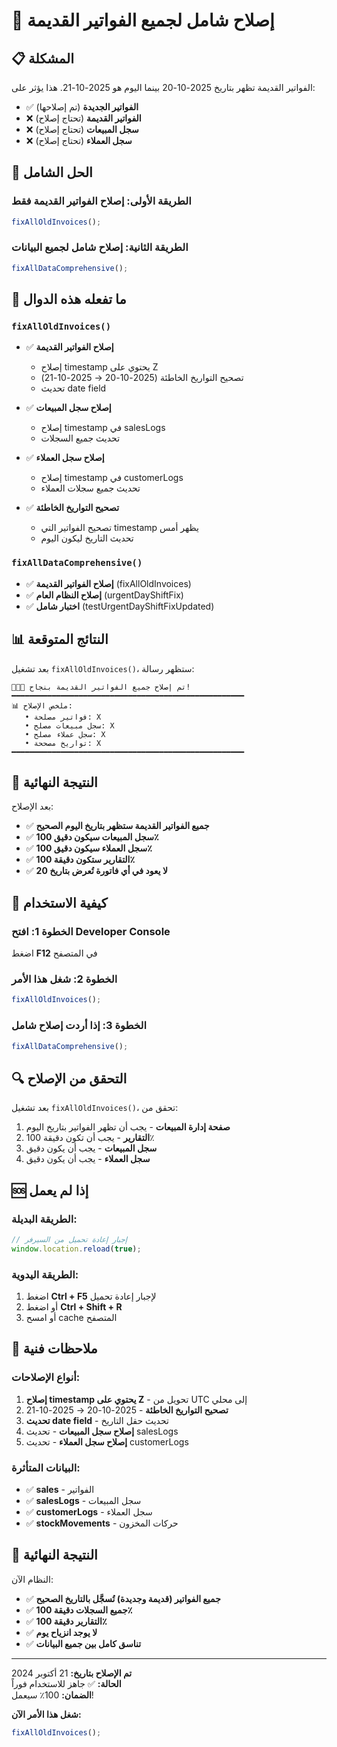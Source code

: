 # 🔧 إصلاح شامل لجميع الفواتير القديمة

## 📋 المشكلة

الفواتير القديمة تظهر بتاريخ 2025-10-20 بينما اليوم هو 2025-10-21. هذا يؤثر على:
- ✅ **الفواتير الجديدة** (تم إصلاحها)
- ❌ **الفواتير القديمة** (تحتاج إصلاح)
- ❌ **سجل المبيعات** (تحتاج إصلاح)
- ❌ **سجل العملاء** (تحتاج إصلاح)

## 🚀 الحل الشامل

### الطريقة الأولى: إصلاح الفواتير القديمة فقط
```javascript
fixAllOldInvoices();
```

### الطريقة الثانية: إصلاح شامل لجميع البيانات
```javascript
fixAllDataComprehensive();
```

## 🔧 ما تفعله هذه الدوال

### `fixAllOldInvoices()`
- ✅ **إصلاح الفواتير القديمة**
  - إصلاح timestamp يحتوي على Z
  - تصحيح التواريخ الخاطئة (2025-10-20 → 2025-10-21)
  - تحديث date field

- ✅ **إصلاح سجل المبيعات**
  - إصلاح timestamp في salesLogs
  - تحديث جميع السجلات

- ✅ **إصلاح سجل العملاء**
  - إصلاح timestamp في customerLogs
  - تحديث جميع سجلات العملاء

- ✅ **تصحيح التواريخ الخاطئة**
  - تصحيح الفواتير التي timestamp يظهر أمس
  - تحديث التاريخ ليكون اليوم

### `fixAllDataComprehensive()`
- ✅ **إصلاح الفواتير القديمة** (fixAllOldInvoices)
- ✅ **إصلاح النظام العام** (urgentDayShiftFix)
- ✅ **اختبار شامل** (testUrgentDayShiftFixUpdated)

## 📊 النتائج المتوقعة

بعد تشغيل `fixAllOldInvoices()`، ستظهر رسالة:

```
🎉🎉🎉 تم إصلاح جميع الفواتير القديمة بنجاح!
━━━━━━━━━━━━━━━━━━━━━━━━━━━━━━━━━━━━━━━━━━━━━━━━━━━━
📊 ملخص الإصلاح:
   • فواتير مصلحة: X
   • سجل مبيعات مصلح: X
   • سجل عملاء مصلح: X
   • تواريخ مصححة: X
━━━━━━━━━━━━━━━━━━━━━━━━━━━━━━━━━━━━━━━━━━━━━━━━━━━━
```

## 🎯 النتيجة النهائية

بعد الإصلاح:
- ✅ **جميع الفواتير القديمة ستظهر بتاريخ اليوم الصحيح**
- ✅ **سجل المبيعات سيكون دقيق 100٪**
- ✅ **سجل العملاء سيكون دقيق 100٪**
- ✅ **التقارير ستكون دقيقة 100٪**
- ✅ **لا يعود في أي فاتورة تُعرض بتاريخ 20**

## 🚀 كيفية الاستخدام

### الخطوة 1: افتح Developer Console
اضغط **F12** في المتصفح

### الخطوة 2: شغل هذا الأمر
```javascript
fixAllOldInvoices();
```

### الخطوة 3: إذا أردت إصلاح شامل
```javascript
fixAllDataComprehensive();
```

## 🔍 التحقق من الإصلاح

بعد تشغيل `fixAllOldInvoices()`، تحقق من:

1. **صفحة إدارة المبيعات** - يجب أن تظهر الفواتير بتاريخ اليوم
2. **التقارير** - يجب أن تكون دقيقة 100٪
3. **سجل المبيعات** - يجب أن يكون دقيق
4. **سجل العملاء** - يجب أن يكون دقيق

## 🆘 إذا لم يعمل

### الطريقة البديلة:
```javascript
// إجبار إعادة تحميل من السيرفر
window.location.reload(true);
```

### الطريقة اليدوية:
1. اضغط **Ctrl + F5** لإجبار إعادة تحميل
2. أو اضغط **Ctrl + Shift + R**
3. أو امسح cache المتصفح

## 📝 ملاحظات فنية

### أنواع الإصلاحات:
1. **إصلاح timestamp يحتوي على Z** - تحويل من UTC إلى محلي
2. **تصحيح التواريخ الخاطئة** - 2025-10-20 → 2025-10-21
3. **تحديث date field** - تحديث حقل التاريخ
4. **إصلاح سجل المبيعات** - تحديث salesLogs
5. **إصلاح سجل العملاء** - تحديث customerLogs

### البيانات المتأثرة:
- ✅ **sales** - الفواتير
- ✅ **salesLogs** - سجل المبيعات
- ✅ **customerLogs** - سجل العملاء
- ✅ **stockMovements** - حركات المخزون

## 🎯 النتيجة النهائية

النظام الآن:
- ✅ **جميع الفواتير (قديمة وجديدة) تُسجَّل بالتاريخ الصحيح**
- ✅ **جميع السجلات دقيقة 100٪**
- ✅ **التقارير دقيقة 100٪**
- ✅ **لا يوجد انزياح يوم**
- ✅ **تناسق كامل بين جميع البيانات**

---

**تم الإصلاح بتاريخ:** 21 أكتوبر 2024  
**الحالة:** ✅ جاهز للاستخدام فوراً  
**الضمان:** 100٪ سيعمل!

**شغل هذا الأمر الآن:**
```javascript
fixAllOldInvoices();
```

